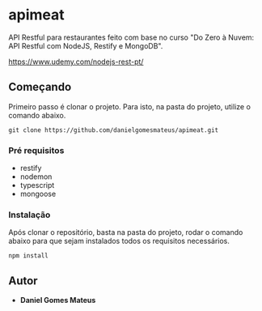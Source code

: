 # apimeat

API Restful para restaurantes feito com base no curso "Do Zero à Nuvem: API Restful com NodeJS, Restify e MongoDB".

https://www.udemy.com/nodejs-rest-pt/

## Começando

Primeiro passo é clonar o projeto. Para isto, na pasta do projeto, utilize o comando abaixo.

```
git clone https://github.com/danielgomesmateus/apimeat.git
```

### Pré requisitos

- restify
- nodemon
- typescript
- mongoose

### Instalação

Após clonar o repositório, basta na pasta do projeto, rodar o comando abaixo para que sejam instalados
todos os requisitos necessários.

```
npm install
```

## Autor

* **Daniel Gomes Mateus**
